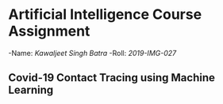 # Artificial Intelligence Course Assignment

-Name: _Kawaljeet Singh Batra_
-Roll: _2019-IMG-027_
<br/>

## Covid-19 Contact Tracing using Machine Learning
